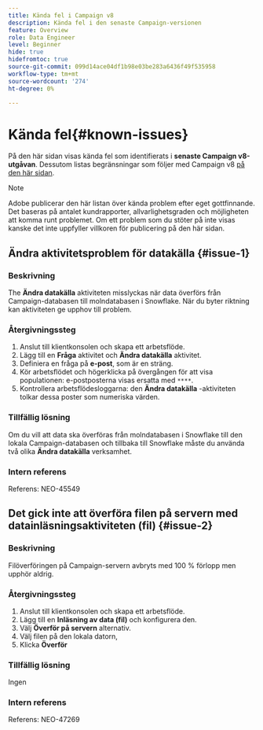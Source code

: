 ```yaml
---
title: Kända fel i Campaign v8
description: Kända fel i den senaste Campaign-versionen
feature: Overview
role: Data Engineer
level: Beginner
hide: true
hidefromtoc: true
source-git-commit: 099d14ace04df1b98e03be283a6436f49f535958
workflow-type: tm+mt
source-wordcount: '274'
ht-degree: 0%

---
```


# Kända fel{#known-issues}

På den här sidan visas kända fel som identifierats i **senaste Campaign v8-utgåvan**. Dessutom listas begränsningar som följer med Campaign v8 [på den här sidan](known-limitations.md).


>[!NOTE]
>
>Adobe publicerar den här listan över kända problem efter eget gottfinnande. Det baseras på antalet kundrapporter, allvarlighetsgraden och möjligheten att komma runt problemet. Om ett problem som du stöter på inte visas kanske det inte uppfyller villkoren för publicering på den här sidan.

## Ändra aktivitetsproblem för datakälla {#issue-1}

### Beskrivning

The **Ändra datakälla** aktiviteten misslyckas när data överförs från Campaign-databasen till molndatabasen i Snowflake. När du byter riktning kan aktiviteten ge upphov till problem.

### Återgivningssteg

1. Anslut till klientkonsolen och skapa ett arbetsflöde.
1. Lägg till en **Fråga** aktivitet och **Ändra datakälla** aktivitet.
1. Definiera en fråga på **e-post**, som är en sträng.
1. Kör arbetsflödet och högerklicka på övergången för att visa populationen: e-postposterna visas ersatta med `****`.
1. Kontrollera arbetsflödesloggarna: den **Ändra datakälla** -aktiviteten tolkar dessa poster som numeriska värden.

### Tillfällig lösning

Om du vill att data ska överföras från molndatabasen i Snowflake till den lokala Campaign-databasen och tillbaka till Snowflake måste du använda två olika **Ändra datakälla** verksamhet.

### Intern referens

Referens: NEO-45549


## Det gick inte att överföra filen på servern med datainläsningsaktiviteten (fil) {#issue-2}

### Beskrivning

Filöverföringen på Campaign-servern avbryts med 100 % förlopp men upphör aldrig.

### Återgivningssteg

1. Anslut till klientkonsolen och skapa ett arbetsflöde.
1. Lägg till en **Inläsning av data (fil)** och konfigurera den.
1. Välj **Överför på servern** alternativ.
1. Välj filen på den lokala datorn,
1. Klicka **Överför**

### Tillfällig lösning

Ingen

### Intern referens

Referens: NEO-47269